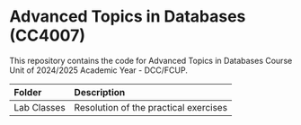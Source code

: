 # Advanced Topics in Databases (CC4007)

This repository contains the code for Advanced Topics in Databases Course Unit of 2024/2025 Academic Year - DCC/FCUP.

| Folder             | Description |
| :--------------------- | :---------------------------------------------------------------------------------------- |
| Lab Classes               | Resolution of the practical exercises |